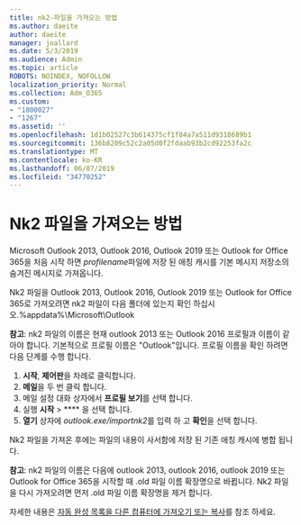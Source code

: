 ```yaml
---
title: nk2-파일을 가져오는 방법
ms.author: daeite
author: daeite
manager: joallard
ms.date: 5/3/2019
ms.audience: Admin
ms.topic: article
ROBOTS: NOINDEX, NOFOLLOW
localization_priority: Normal
ms.collection: Adm_O365
ms.custom:
- "1800027"
- "1267"
ms.assetid: ''
ms.openlocfilehash: 1d1b02527c3b614375cf1f84a7a511d9318689b1
ms.sourcegitcommit: 136b8209c52c2a05d0f2fdaab93b2cd92253fa2c
ms.translationtype: MT
ms.contentlocale: ko-KR
ms.lasthandoff: 06/07/2019
ms.locfileid: "34770252"
---
```

# <a name="how-to-import-nk2-files"></a>Nk2 파일을 가져오는 방법 

Microsoft Outlook 2013, Outlook 2016, Outlook 2019 또는 Outlook for Office 365을 처음 시작 하면 *profilename*파일에 저장 된 애칭 캐시를 기본 메시지 저장소의 숨겨진 메시지로 가져옵니다.

Nk2 파일을 Outlook 2013, Outlook 2016, Outlook 2019 또는 Outlook for Office 365로 가져오려면 nk2 파일이 다음 폴더에 있는지 확인 하십시오.%appdata%\Microsoft\Outlook

**참고**: nk2 파일의 이름은 현재 outlook 2013 또는 Outlook 2016 프로필과 이름이 같아야 합니다. 기본적으로 프로필 이름은 "Outlook"입니다. 프로필 이름을 확인 하려면 다음 단계를 수행 합니다. 
1. **시작**, **제어판**을 차례로 클릭합니다.
2. **메일**을 두 번 클릭 합니다.
3. 메일 설정 대화 상자에서 **프로필 보기**를 선택 합니다.
4. 실행 **시작** > **** 을 선택 합니다.
5. **열기** 상자에 *outlook.exe/importnk2*를 입력 하 고 **확인**을 선택 합니다. 

Nk2 파일을 가져온 후에는 파일의 내용이 사서함에 저장 된 기존 애칭 캐시에 병합 됩니다.

**참고**: nk2 파일의 이름은 다음에 outlook 2013, outlook 2016, outlook 2019 또는 Outlook for Office 365을 시작할 때 .old 파일 이름 확장명으로 바뀝니다. Nk2 파일을 다시 가져오려면 먼저 .old 파일 이름 확장명을 제거 합니다.

자세한 내용은 [자동 완성 목록을 다른 컴퓨터에 가져오기 또는 복사](https://support.microsoft.com/help/2806550/how-to-import-nk2-files-into-outlook%)를 참조 하세요.
